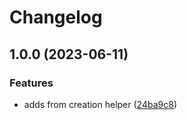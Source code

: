 # Changelog

## 1.0.0 (2023-06-11)


### Features

* adds from creation helper ([24ba9c8](https://github.com/madoos/frx/commit/24ba9c8a4db6b5d881977a5a932dc2731d215a7c))
